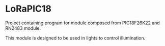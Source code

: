 # LoRaPIC18
Project containing program for module composed from PIC18F26K22 and RN2483 module.

This module is designed to be used in lights to control illumination.
